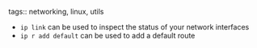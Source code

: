 tags:: networking, linux, utils

- `ip link` can be used to inspect the status of your network interfaces
- `ip r add default` can be used to add a default route